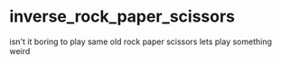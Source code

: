# inverse_rock_paper_scissors
isn't it boring to play same old rock paper scissors lets play something weird

